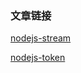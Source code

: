 ### 文章链接
[nodejs-stream](https://medium.com/edge-coders/node-js-streams-everything-you-need-to-know-c9141306be93)

[nodejs-token](https://medium.com/free-code-camp/securing-node-js-restful-apis-with-json-web-tokens-9f811a92bb52)